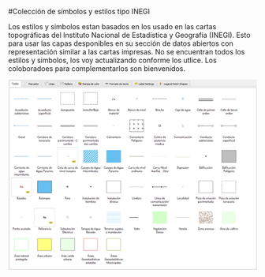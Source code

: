 #Colección de símbolos y estilos tipo INEGI

Los estilos y simbolos estan basados en los usado en las cartas topográficas del Instituto Nacional de Estadística y Geografía (INEGI).
Esto para usar las capas desponibles en su sección de datos abiertos con representación similar a las cartas impresas.
No se encuentran todos los estilos y simbolos, los voy actualizando conforme los utlice. 
Los coloboradoes para complementarlos son bienvenidos.

![alt text](https://github.com/Krotalo25/qgis_estilos/blob/master/collections/tipoINEGI/preview/simbolos_previo.png)
